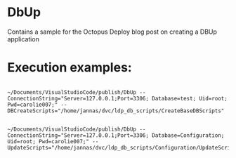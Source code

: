 # DbUp
Contains a sample for the Octopus Deploy blog post on creating a DBUp application


# Execution examples:


``` To create a DB from scratch:

~/Documents/VisualStudioCode/publish/DbUp --ConnectionString="Server=127.0.0.1;Port=3306; Database=test; Uid=root; Pwd=carolie007;" --DBCreateScripts="/home/jannas/dvc/ldp_db_scripts/CreateBaseDBScripts"

```

``` to run Update scripts:

~/Documents/VisualStudioCode/publish/DbUp --ConnectionString="Server=127.0.0.1;Port=3306; Database=Configuration; Uid=root; Pwd=carolie007;" --UpdateScripts="/home/jannas/dvc/ldp_db_scripts/Configuration/UpdateScripts"

```



